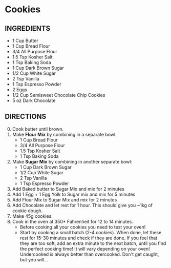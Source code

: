 # Cookies

## INGREDIENTS
- 1 Cup Butter
- 1 Cup Bread Flour
- 3/4 All Purpose Flour
- 1.5 Tsp Kosher Salt
- 1 Tsp Baking Soda
- 1 Cup Dark Brown Sugar
- 1/2 Cup White Sugar
- 2 Tsp Vanilla
- 1 Tsp Espresso Powder
- 2 Eggs
- 1/2 Cup Semisweet Chocolate Chip Cookies
- 5 oz Dark Chocolate

## DIRECTIONS

0. Cook butter until brown.
1. Make **Flour Mix** by combining in a separate bowl:
    - 1 Cup Bread Flour
    - 3/4 All Purpose Flour
    - 1.5 Tsp Kosher Salt
    - 1 Tsp Baking Soda
2. Make **Sugar Mix** by combining in another separate bowl:
    - 1 Cup Dark Brown Sugar
    - 1/2 Cup White Sugar
    - 2 Tsp Vanilla
    - 1 Tsp Espresso Powder
3. Add Baked butter to Sugar Mix and mix for 2 minutes
4. Add 1 Egg + 1 Egg Yolk to Sugar mix and mix for 5 minutes
5. Add Flour Mix to Sugar Mix and mix for 2 minutes
6. Add Chocolate and let rest for 1 hour. This should give you ~1kg of cookie dough.
7. Make 45g cookies.
8. Cook in the oven at 350* Fahrenheit for 12 to 14 minutes. 
    - Before cooking all your cookies you need to test your oven!
    - Start by cooking a small batch (2-4 cookies). When done, let these rest for 15-30 minutes and check if they are done. If you feel that they are too soft, add an extra minute to the next batch, until you find the perfect cooking time! It will vary depending on your oven! Undercooked is always better than overcooked. Don't get caught, but you will...
